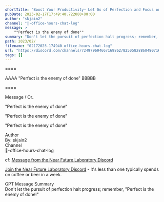 ```yaml
---
shortTitle: "Boost Your Productivity— Let Go of Perfection and Focus on Completion"
pubDate: 2023-02-17T17:49:40.722000+00:00
author: "skjain2"
channel: "📝-office-hours-chat-log"
message: >
    ""Perfect is the enemy of done""
summary: "Don't let the pursuit of perfection halt progress; remember, 'Perfect is the enemy of done!'"
path: 2023/02/
filename: "02172023-174940-office-hours-chat-log"
url: "https://discord.com/channels/724979694667169862/825058288604807168/1076198766425681980"
tags: []
---
```

====

AAAA "Perfect is the enemy of done" BBBBB

====
<div class="metadata-title-header pt-3 pb-3 pl-2">Message / Or..</div>    
<div class="human-content-container">  

"Perfect is the enemy of done"



"Perfect is the enemy of done"

</div>

<div class="bg-blue-300 p-4 rounded-md mb-4">

"Perfect is the enemy of done"

</div>

<div class="metadata-title-header pt-3 pb-3 pl-2">Author</div>    
<div class="bg-gray-200 p-4 rounded-md mb-4">   
By: skjain2
</div>

<div class="metadata-title-header pt-3 pb-3 pl-2">Channel</div>    
<div class="bg-gray-200 p-4 rounded-md mb-4">   
📝-office-hours-chat-log</span>
</div>

cf: <a href="">Message from the Near Future Laboratory Discord</a>

<a href="">Join the Near Future Laboratory Discord</a> - it's less than one typically spends on coffee or beer in a week. 

<div class="metadata-title-header pt-3 pb-3 pl-2">GPT Message Summary</div>    
<div class="robot-content-container">
Don't let the pursuit of perfection halt progress; remember, "Perfect is the enemy of done!"
</div>
</div>

